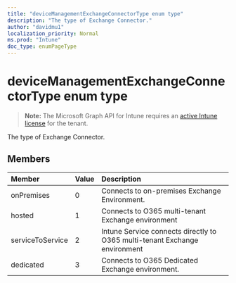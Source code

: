 ```yaml
---
title: "deviceManagementExchangeConnectorType enum type"
description: "The type of Exchange Connector."
author: "davidmu1"
localization_priority: Normal
ms.prod: "Intune"
doc_type: enumPageType
---
```


# deviceManagementExchangeConnectorType enum type

> **Note:** The Microsoft Graph API for Intune requires an [active Intune license](https://go.microsoft.com/fwlink/?linkid=839381) for the tenant.

The type of Exchange Connector.

## Members
|Member|Value|Description|
|:---|:---|:---|
|onPremises|0|Connects to on-premises Exchange Environment.|
|hosted|1|Connects to O365 multi-tenant Exchange environment|
|serviceToService|2|Intune Service connects directly to O365 multi-tenant Exchange environment|
|dedicated|3|Connects to O365 Dedicated Exchange environment.|




